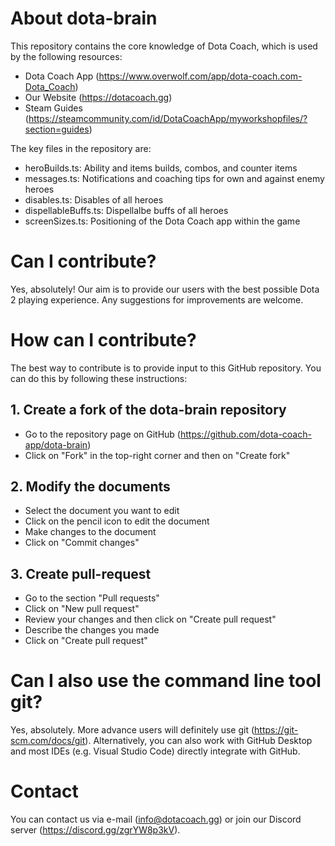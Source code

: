 # About dota-brain

This repository contains the core knowledge of Dota Coach, which is used by the following resources:

- Dota Coach App (https://www.overwolf.com/app/dota-coach.com-Dota_Coach)
- Our Website (https://dotacoach.gg)
- Steam Guides (https://steamcommunity.com/id/DotaCoachApp/myworkshopfiles/?section=guides)

The key files in the repository are:

- heroBuilds.ts: Ability and items builds, combos, and counter items
- messages.ts: Notifications and coaching tips for own and against enemy heroes
- disables.ts: Disables of all heroes
- dispellableBuffs.ts: Dispellalbe buffs of all heroes
- screenSizes.ts: Positioning of the Dota Coach app within the game

# Can I contribute?

Yes, absolutely! Our aim is to provide our users with the best possible Dota 2 playing experience. Any suggestions for improvements are welcome.

# How can I contribute?

The best way to contribute is to provide input to this GitHub repository. You can do this by following these instructions:

## 1. Create a fork of the dota-brain repository

- Go to the repository page on GitHub (https://github.com/dota-coach-app/dota-brain)
- Click on "Fork" in the top-right corner and then on "Create fork"

## 2. Modify the documents

- Select the document you want to edit
- Click on the pencil icon to edit the document
- Make changes to the document
- Click on "Commit changes"

## 3. Create pull-request

- Go to the section "Pull requests"
- Click on "New pull request"
- Review your changes and then click on "Create pull request"
- Describe the changes you made
- Click on "Create pull request"

# Can I also use the command line tool git?

Yes, absolutely. More advance users will definitely use git (https://git-scm.com/docs/git). Alternatively, you can also work with GitHub Desktop and most IDEs (e.g. Visual Studio Code) directly integrate with GitHub.

# Contact

You can contact us via e-mail (info@dotacoach.gg) or join our Discord server (https://discord.gg/zgrYW8p3kV).
